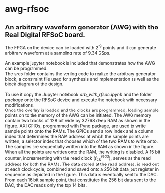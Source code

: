 # awg-rfsoc
## An arbitrary waveform generator (AWG) with the Real Digital RFSoC board.<br>

The FPGA on the device can be loaded with $2^{19}$ points and it can generate arbitrary waveform at a sampling rate of 9.34 GSps.<br><br>
An example jupyter notebook is included that demonstrates how the AWG can be programmed.<br>
The <i>srcs</i> folder contains the verilog code to realize the arbitrary generator block, a constraint file used for synthesis and implementation as well as the block diagram of the design.<br><br>
To use it copy the Jupyter notebook <i>arb_with_rfsoc.ipynb</i> and the folder <i>package</i> onto the RFSoC device and execute the notebook with necessary modifications.<br>
Once the overlay is loaded and the clocks are programmed, loading sample points on to the memory of the AWG can be initiated. The AWG memory contain two blocks of 128 bit wide by 32768 deep RAM as shown in the figure. AXI GPIOs, programmed with Pynq package, are used to write sample points onto the RAMs. The GPIOs send a row index and a column index that determines the RAM address at which the sample points are written, a selector index that chooses which of the two RAMs to write onto. The samples are sequentially written into the RAM as shown in the figure. When all the points are written onto the RAM, the writing is disabled. A 15 bit counter, increamenting with the read clock ($f_{clk}^{read}$), serves as the read address for both the RAMs. The data stored at the read address, is read out at each clock cycle, combined and saved onto a 256 bit data_out register in sequence as depicted in the figure. This data is eventually sent to the DAC. From each 16 bit sample point, that constitutes the 256 bit data sent to the DAC, the DAC reads only the top 14 bits. 



